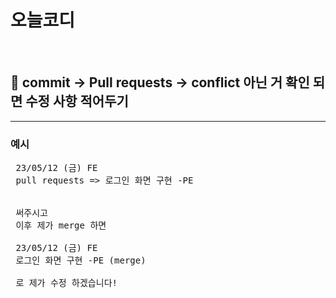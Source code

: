 # 오늘코디
<br>  

## 🤙 commit -> Pull requests -> conflict 아닌 거 확인 되면 수정 사항 적어두기
<hr/>

### 예시  

<pre>
 23/05/12 (금) FE
 pull requests => 로그인 화면 구현 -PE
 
 
 써주시고
 이후 제가 merge 하면
 
 23/05/12 (금) FE
 로그인 화면 구현 -PE (merge) 
 
 로 제가 수정 하겠습니다!
</pre>
